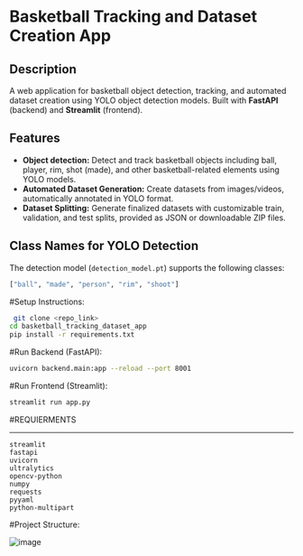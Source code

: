 # Basketball Tracking and Dataset Creation App

## Description
A web application for basketball object detection, tracking, and automated dataset creation using YOLO object detection models. Built with **FastAPI** (backend) and **Streamlit** (frontend).

## Features
- **Object detection:** Detect and track basketball objects including ball, player, rim, shot (made), and other basketball-related elements using YOLO models.
- **Automated Dataset Generation:** Create datasets from images/videos, automatically annotated in YOLO format.
- **Dataset Splitting:** Generate finalized datasets with customizable train, validation, and test splits, provided as JSON or downloadable ZIP files.

## Class Names for YOLO Detection
The detection model (`detection_model.pt`) supports the following classes:
```python
["ball", "made", "person", "rim", "shoot"]
```


#Setup Instructions:
```bash
 git clone <repo_link>
cd basketball_tracking_dataset_app
pip install -r requirements.txt
```



#Run Backend (FastAPI):

```bash
uvicorn backend.main:app --reload --port 8001
```

#Run Frontend (Streamlit):
```bash
streamlit run app.py
```

#REQUIERMENTS

---

```code
streamlit
fastapi
uvicorn
ultralytics
opencv-python
numpy
requests
pyyaml
python-multipart
```



#Project Structure:


![image](https://github.com/user-attachments/assets/5b0fe7f9-1e47-453a-ae3a-e66468435340)


